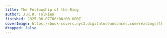 ```yaml
---
title: The Fellowship of the Ring
author: J.R.R. Tolkien
finished: 2025-06-07T00:00:00.000Z
coverImage: https://book-covers.nyc3.digitaloceanspaces.com/readings/the-fellowship-of-the-ring-01.jpg
dropped: false
---
```


